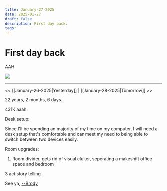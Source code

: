 ```yaml
---
title: January-27-2025
date: 2025-01-27
draft: false
description: First day back.
tags:
---
```


<div class="article-header green-white">

<div>

<div class="decorative-element"></div>

# First day back

AAH

</div>

<img loading="lazy" role="img" src="./cat_excited.png">

</div>

---
<< [[January-26-2025|Yesterday]] 
| [[January-28-2025|Tomorrow]] >>

22 years, 2 months, 6 days.

431K aaah.

Desk setup:

Since I'll be spending an majority of my time on my computer, I will need a desk setup that's comfortable and can meet my need to being able to switch between two devices easily.

Room upgrades:
1. Room divider, gets rid of visual clutter, seperating a makeshift office space and bedroom

3 act story telling


See ya, <a target="_blank" rel="noopener noreferrer" href="https://www.brodypen.com/">--Brody<a>
